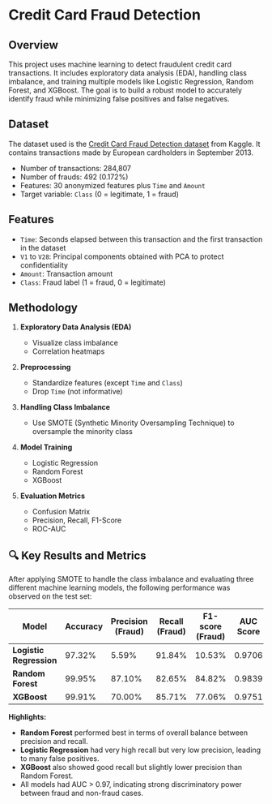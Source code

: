 # Credit Card Fraud Detection

## Overview
This project uses machine learning to detect fraudulent credit card transactions. It includes exploratory data analysis (EDA), handling class imbalance, and training multiple models like Logistic Regression, Random Forest, and XGBoost. The goal is to build a robust model to accurately identify fraud while minimizing false positives and false negatives.

## Dataset
The dataset used is the [Credit Card Fraud Detection dataset](https://www.kaggle.com/mlg-ulb/creditcardfraud) from Kaggle. It contains transactions made by European cardholders in September 2013.

- Number of transactions: 284,807
- Number of frauds: 492 (0.172%)
- Features: 30 anonymized features plus `Time` and `Amount`
- Target variable: `Class` (0 = legitimate, 1 = fraud)

## Features
- `Time`: Seconds elapsed between this transaction and the first transaction in the dataset
- `V1` to `V28`: Principal components obtained with PCA to protect confidentiality
- `Amount`: Transaction amount
- `Class`: Fraud label (1 = fraud, 0 = legitimate)

## Methodology

1. **Exploratory Data Analysis (EDA)**  
   - Visualize class imbalance  
   - Correlation heatmaps  

2. **Preprocessing**  
   - Standardize features (except `Time` and `Class`)  
   - Drop `Time` (not informative)

3. **Handling Class Imbalance**  
   - Use SMOTE (Synthetic Minority Oversampling Technique) to oversample the minority class

4. **Model Training**  
   - Logistic Regression  
   - Random Forest  
   - XGBoost  

5. **Evaluation Metrics**  
   - Confusion Matrix  
   - Precision, Recall, F1-Score  
   - ROC-AUC

## 🔍 Key Results and Metrics

After applying SMOTE to handle the class imbalance and evaluating three different machine learning models, the following performance was observed on the test set:

| Model               | Accuracy | Precision (Fraud) | Recall (Fraud) | F1-score (Fraud) | AUC Score |
|---------------------|----------|-------------------|----------------|------------------|-----------|
| **Logistic Regression** | 97.32%   | 5.59%             | 91.84%         | 10.53%           | 0.9706    |
| **Random Forest**       | 99.95%   | 87.10%            | 82.65%         | 84.82%           | 0.9839    |
| **XGBoost**             | 99.91%   | 70.00%            | 85.71%         | 77.06%           | 0.9751    |

**Highlights:**
- **Random Forest** performed best in terms of overall balance between precision and recall.
- **Logistic Regression** had very high recall but very low precision, leading to many false positives.
- **XGBoost** also showed good recall but slightly lower precision than Random Forest.
- All models had AUC > 0.97, indicating strong discriminatory power between fraud and non-fraud cases.

